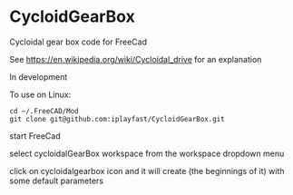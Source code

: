 # CycloidGearBox
Cycloidal gear box code for FreeCad

See https://en.wikipedia.org/wiki/Cycloidal_drive for an explanation

In development 

To use on Linux:

    cd ~/.FreeCAD/Mod
    git clone git@github.com:iplayfast/CycloidGearBox.git 
    
start FreeCad

select cycloidalGearBox workspace from the workspace dropdown menu

click on cycloidalgearbox icon and it will create (the beginnings of it) with some default parameters





